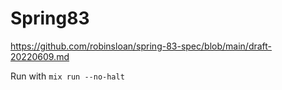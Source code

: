 # Spring83

https://github.com/robinsloan/spring-83-spec/blob/main/draft-20220609.md

Run with `mix run --no-halt`